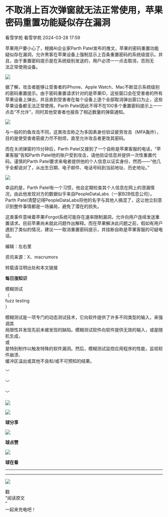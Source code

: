 #  不取消上百次弹窗就无法正常使用，苹果密码重置功能疑似存在漏洞   
看雪学苑  看雪学苑   2024-03-28 17:59  
  
苹果用户要小心了，根据AI企业家Parth Patel发布的推文，苹果的密码重置功能疑似存在漏洞，允许黑客在苹果设备上强制显示上百条重置密码的系统级提示。并且，由于重置密码提示是在系统级别发送的，用户必须一一点击取消，否则无  
法正常使用设备。  
  
  
![](https://mmbiz.qpic.cn/sz_mmbiz_jpg/1UG7KPNHN8Gyt7y82ibkzhQ3aF9wsiaYSSX1roRqfnrbCgj849QMsldkPdZ5aLjAVFmnYv3Ew6hYNIDaKC4Fjicgg/640?wx_fmt=jpeg&from=appmsg "")  
  
  
据了解，攻击者能够让受害者的iPhone、Apple Watch、Mac不断显示系统级别的密码重置提示。由于密码重置请求针对的是苹果ID，这些窗口会在受害者的所有苹果设备上弹出，并且直到受害者在每个设备上逐个全部取消弹出窗口为止，这些苹果设备都无法正常使用。Parth Patel因此不得不在100多个重置密码提示上一一点击“不允许”，同时其他受害者也报告了相近数量的弹窗通知。  
  
  
![](https://mmbiz.qpic.cn/sz_mmbiz_jpg/1UG7KPNHN8Gyt7y82ibkzhQ3aF9wsiaYSSWIJeGs6bZPiaISHslbVHszzSMU19u4wpJZ9MicicWmniajMoHIjOPCQswA/640?wx_fmt=jpeg&from=appmsg "")  
  
  
与一般的钓鱼攻击不同，这类攻击称之为多因素身份验证疲劳攻击（MFA轰炸），目的是使受害者筋疲力尽不耐烦，直至允许攻击者更改其密码。  
  
  
而在关闭弹窗约15分钟后，Parth Patel又接到了一个自称是苹果客服的电话，“苹果客服”告知Parth Patel他的账户受到攻击，请他验证信息并提供一次性重置代码。谨慎的Parth Patel要求来电者提供他的个人信息以证实身份，然而——“他几乎全都说对了，从出生日期、电子邮件、电话号码到当前地址、历史地址。”  
  
  
![](https://mmbiz.qpic.cn/sz_mmbiz_jpg/1UG7KPNHN8Gyt7y82ibkzhQ3aF9wsiaYSSbp9EwR9tLicIsdzgnTFHmpBjI1QcIibQSPJZxYcruRctx1qQYdy4GZag/640?wx_fmt=jpeg&from=appmsg "")  
  
  
幸运的是，Parth Patel有一个习惯，他会定期检查其个人信息在网上的泄漏情况，由此他发现对方的数据似乎来自PeopleDataLabs（一家B2B信息公司）。Parth Patel清楚记得PeopleDataLabs将他的名字与其他人搞混了，这让他立刻意识到整件事情都是一场骗局，避免了潜在的损失。  
  
  
这类事件意味着苹果iForgot系统可能存在速率限制漏洞，允许向用户连续发送重置请求。目前苹果尚未就此问题作出解释。而在苹果解决此问题之前，假如有用户遇到了类似的情况，建议一一取消重置密码提示，并挂断自称是苹果客服的可疑电话。  
  
  
  
编辑：左右里  
  
资讯来源：X、macrumors  
  
转载请注明出处和本文链接  
  
  
**每日涨知识**  
  
模糊测试  
（  
fuzz testing  
）  
  
模糊测试是一项专门的动态测试技术，它向软件提供了许多不同类型的输入，来强调其  
局限性并发现先前未被发现的缺陷。模糊测试软件向软件提供无效的输入，或是随机生成，  
或  
是特别制作以触发特殊的软件漏洞。然后，模糊测试监控应用程序的性能，监视软件崩溃、  
缓冲区溢出或其他不良和/或不可预知的结果。  
  
  
﹀  
  
﹀  
  
﹀  
  
  
![](https://mmbiz.qpic.cn/mmbiz_jpg/Uia4617poZXP96fGaMPXib13V1bJ52yHq9ycD9Zv3WhiaRb2rKV6wghrNa4VyFR2wibBVNfZt3M5IuUiauQGHvxhQrA/640?wx_fmt=jpeg "")  
  
![](https://mmbiz.qpic.cn/sz_mmbiz_gif/1UG7KPNHN8E9S6vNnUMRCOictT4PicNGMgHmsIkOvEno4oPVWrhwQCWNRTquZGs2ZLYic8IJTJBjxhWVoCa47V9Rw/640?wx_fmt=gif "")  
  
**球分享**  
  
![](https://mmbiz.qpic.cn/sz_mmbiz_gif/1UG7KPNHN8E9S6vNnUMRCOictT4PicNGMgHmsIkOvEno4oPVWrhwQCWNRTquZGs2ZLYic8IJTJBjxhWVoCa47V9Rw/640?wx_fmt=gif "")  
  
**球点赞**  
  
![](https://mmbiz.qpic.cn/sz_mmbiz_gif/1UG7KPNHN8E9S6vNnUMRCOictT4PicNGMgHmsIkOvEno4oPVWrhwQCWNRTquZGs2ZLYic8IJTJBjxhWVoCa47V9Rw/640?wx_fmt=gif "")  
  
**球在看**  
  
****  
****  
  
![](https://mmbiz.qpic.cn/mmbiz_gif/1UG7KPNHN8FxuBNT7e2ZEfQZgBuH2GkFjvK4tzErD5Q56kwaEL0N099icLfx1ZvVvqzcRG3oMtIXqUz5T9HYKicA/640?wx_fmt=gif "")  
  
戳  
“阅读原文  
”  
一起来充电吧！  
  
